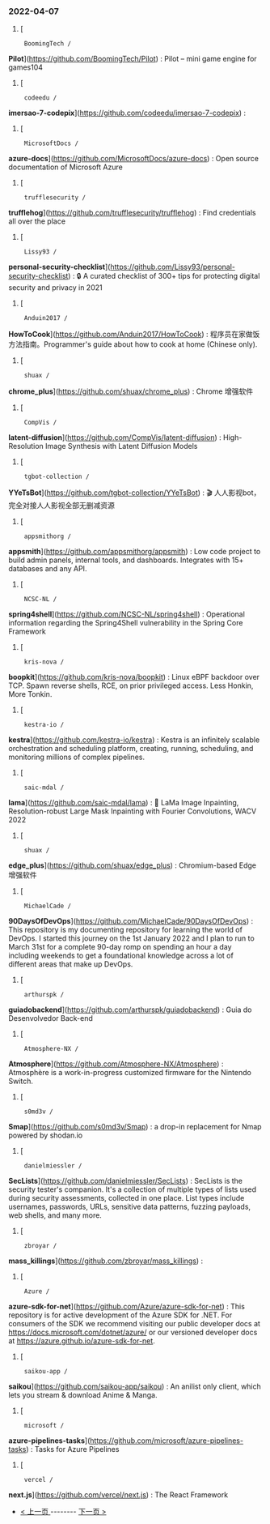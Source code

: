 ### 2022-04-07 
1. [
    

        BoomingTech /
**Pilot**](https://github.com/BoomingTech/Pilot) : Pilot – mini game engine for games104
1. [
    

        codeedu /
**imersao-7-codepix**](https://github.com/codeedu/imersao-7-codepix) : 
1. [
    

        MicrosoftDocs /
**azure-docs**](https://github.com/MicrosoftDocs/azure-docs) : Open source documentation of Microsoft Azure
1. [
    

        trufflesecurity /
**trufflehog**](https://github.com/trufflesecurity/trufflehog) : Find credentials all over the place
1. [
    

        Lissy93 /
**personal-security-checklist**](https://github.com/Lissy93/personal-security-checklist) : 🔒 A curated checklist of 300+ tips for protecting digital security and privacy in 2021
1. [
    

        Anduin2017 /
**HowToCook**](https://github.com/Anduin2017/HowToCook) : 程序员在家做饭方法指南。Programmer's guide about how to cook at home (Chinese only).
1. [
    

        shuax /
**chrome_plus**](https://github.com/shuax/chrome_plus) : Chrome 增强软件
1. [
    

        CompVis /
**latent-diffusion**](https://github.com/CompVis/latent-diffusion) : High-Resolution Image Synthesis with Latent Diffusion Models
1. [
    

        tgbot-collection /
**YYeTsBot**](https://github.com/tgbot-collection/YYeTsBot) : 🎬 人人影视bot，完全对接人人影视全部无删减资源
1. [
    

        appsmithorg /
**appsmith**](https://github.com/appsmithorg/appsmith) : Low code project to build admin panels, internal tools, and dashboards. Integrates with 15+ databases and any API.
1. [
    

        NCSC-NL /
**spring4shell**](https://github.com/NCSC-NL/spring4shell) : Operational information regarding the Spring4Shell vulnerability in the Spring Core Framework
1. [
    

        kris-nova /
**boopkit**](https://github.com/kris-nova/boopkit) : Linux eBPF backdoor over TCP. Spawn reverse shells, RCE, on prior privileged access. Less Honkin, More Tonkin.
1. [
    

        kestra-io /
**kestra**](https://github.com/kestra-io/kestra) : Kestra is an infinitely scalable orchestration and scheduling platform, creating, running, scheduling, and monitoring millions of complex pipelines.
1. [
    

        saic-mdal /
**lama**](https://github.com/saic-mdal/lama) : 🦙 LaMa Image Inpainting, Resolution-robust Large Mask Inpainting with Fourier Convolutions, WACV 2022
1. [
    

        shuax /
**edge_plus**](https://github.com/shuax/edge_plus) : Chromium-based Edge 增强软件
1. [
    

        MichaelCade /
**90DaysOfDevOps**](https://github.com/MichaelCade/90DaysOfDevOps) : This repository is my documenting repository for learning the world of DevOps. I started this journey on the 1st January 2022 and I plan to run to March 31st for a complete 90-day romp on spending an hour a day including weekends to get a foundational knowledge across a lot of different areas that make up DevOps.
1. [
    

        arthurspk /
**guiadobackend**](https://github.com/arthurspk/guiadobackend) : Guia do Desenvolvedor Back-end
1. [
    

        Atmosphere-NX /
**Atmosphere**](https://github.com/Atmosphere-NX/Atmosphere) : Atmosphère is a work-in-progress customized firmware for the Nintendo Switch.
1. [
    

        s0md3v /
**Smap**](https://github.com/s0md3v/Smap) : a drop-in replacement for Nmap powered by shodan.io
1. [
    

        danielmiessler /
**SecLists**](https://github.com/danielmiessler/SecLists) : SecLists is the security tester's companion. It's a collection of multiple types of lists used during security assessments, collected in one place. List types include usernames, passwords, URLs, sensitive data patterns, fuzzing payloads, web shells, and many more.
1. [
    

        zbroyar /
**mass_killings**](https://github.com/zbroyar/mass_killings) : 
1. [
    

        Azure /
**azure-sdk-for-net**](https://github.com/Azure/azure-sdk-for-net) : This repository is for active development of the Azure SDK for .NET. For consumers of the SDK we recommend visiting our public developer docs at https://docs.microsoft.com/dotnet/azure/ or our versioned developer docs at https://azure.github.io/azure-sdk-for-net.
1. [
    

        saikou-app /
**saikou**](https://github.com/saikou-app/saikou) : An anilist only client, which lets you stream & download Anime & Manga.
1. [
    

        microsoft /
**azure-pipelines-tasks**](https://github.com/microsoft/azure-pipelines-tasks) : Tasks for Azure Pipelines
1. [
    

        vercel /
**next.js**](https://github.com/vercel/next.js) : The React Framework 

- [ < 上一页 ](https://github.com/able8/github-trending-daily-record/blob/master/2022-04-06.md) -------- [ 下一页 > ](https://github.com/able8/github-trending-daily-record/blob/master/2022-04-08.md)